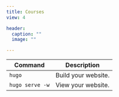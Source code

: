 ```yaml
---
title: Courses
view: 4

header:
  caption: ""
  image: ""

---
```


| Command           | Description                    |
| ------------------| ------------------------------ |
| `hugo`            | Build your website.            |
| `hugo serve -w`   | View your website.             |
